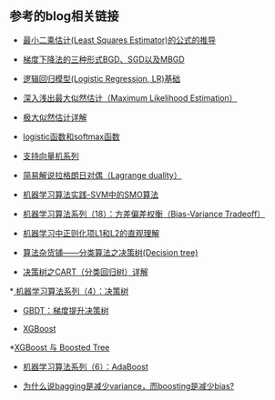 ## 参考的blog相关链接

* [最小二乘估计(Least Squares Estimator)的公式的推导](http://www.qiujiawei.com/linear-algebra-15/)

* [梯度下降法的三种形式BGD、SGD以及MBGD](http://www.cnblogs.com/maybe2030/p/5089753.html)

* [逻辑回归模型(Logistic Regression, LR)基础](https://www.cnblogs.com/sparkwen/p/3441197.html)

* [深入浅出最大似然估计（Maximum Likelihood Estimation）](https://www.jianshu.com/p/f1d3906e4a3e)

* [极大似然估计详解](http://blog.csdn.net/zengxiantao1994/article/details/72787849)

* [logistic函数和softmax函数](http://www.cnblogs.com/maybe2030/p/5678387.html)

* [支持向量机系列](http://blog.pluskid.org/?page_id=683)

* [简易解说拉格朗日对偶（Lagrange duality）](http://www.cnblogs.com/90zeng/p/Lagrange_duality.html)

* [机器学习算法实践-SVM中的SMO算法](https://zhuanlan.zhihu.com/p/29212107)

* [机器学习算法系列（18）：方差偏差权衡（Bias-Variance Tradeoff）](https://plushunter.github.io/2017/04/19/%E6%9C%BA%E5%99%A8%E5%AD%A6%E4%B9%A0%E7%AE%97%E6%B3%95%E7%B3%BB%E5%88%97%EF%BC%8818%EF%BC%89%EF%BC%9A%E6%96%B9%E5%B7%AE%E5%81%8F%E5%B7%AE%E6%9D%83%E8%A1%A1%EF%BC%88Bias-Variance%20Tradeoff%EF%BC%89/)

* [机器学习中正则化项L1和L2的直观理解](https://www.jianshu.com/p/201d9917c578)

* [算法杂货铺——分类算法之决策树(Decision tree)](http://www.cnblogs.com/leoo2sk/archive/2010/09/19/decision-tree.html)

* [决策树之CART（分类回归树）详解](http://blog.csdn.net/zhihua_oba/article/details/72230427)

*[
机器学习算法系列（4）：决策树](https://plushunter.github.io/2017/01/15/%E6%9C%BA%E5%99%A8%E5%AD%A6%E4%B9%A0%E7%AE%97%E6%B3%95%E7%B3%BB%E5%88%97%EF%BC%884%EF%BC%89%EF%BC%9A%E5%86%B3%E7%AD%96%E6%A0%91/)

* [GBDT：梯度提升决策树](https://www.jianshu.com/p/005a4e6ac775)

* [XGBoost](https://homes.cs.washington.edu/~tqchen/pdf/BoostedTree.pdf)

*[XGBoost 与 Boosted Tree](http://www.52cs.org/?p=429)

* [机器学习算法系列（6）：AdaBoost](https://plushunter.github.io/2017/01/18/%E6%9C%BA%E5%99%A8%E5%AD%A6%E4%B9%A0%E7%AE%97%E6%B3%95%E7%B3%BB%E5%88%97%EF%BC%886%EF%BC%89%EF%BC%9AAdaBoost/)

* [为什么说bagging是减少variance，而boosting是减少bias?
](https://www.zhihu.com/question/26760839/answer/40337791)